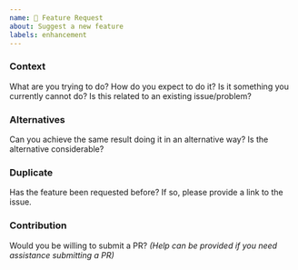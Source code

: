 ```yaml
---
name: 🎁 Feature Request
about: Suggest a new feature
labels: enhancement
---
```


### Context

What are you trying to do?
How do you expect to do it?
Is it something you currently cannot do?
Is this related to an existing issue/problem?

### Alternatives

Can you achieve the same result doing it in an alternative way?
Is the alternative considerable?

### Duplicate

Has the feature been requested before?
If so, please provide a link to the issue.

### Contribution

Would you be willing to submit a PR?
_(Help can be provided if you need assistance submitting a PR)_
